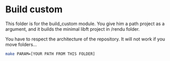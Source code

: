 # Build custom

This folder is for the build_custom module. You give him a path project as a argument, and it builds the minimal libft project in /rendu folder.

You have to respect the architecture of the repository. It will not work if you move folders...

```bash
make PARAM=[YOUR PATH FROM THIS FOLDER]
```
